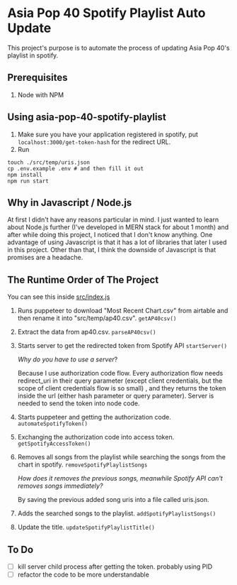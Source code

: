 # Asia Pop 40 Spotify Playlist Auto Update

This project's purpose is to automate the process of updating Asia Pop 40's playlist in spotify.

## Prerequisites

1. Node with NPM

## Using asia-pop-40-spotify-playlist

1. Make sure you have your application registered in spotify, put `localhost:3000/get-token-hash` for the redirect URL.
2. Run
```
touch ./src/temp/uris.json
cp .env.example .env # and then fill it out
npm install
npm run start
```

## Why in Javascript / Node.js

At first I didn't have any reasons particular in mind. I just wanted to learn about Node.js further (I've developed in MERN stack for about 1 month) and after while doing this project, I noticed that I don't know anything. One advantage of using Javascript is that it has a lot of libraries that later I used in this project. Other than that, I think the downside of Javascript is that promises are a headache.

## The Runtime Order of The Project

You can see this inside [src/index.js](/src/index.js)  
1. Runs puppeteer to download "Most Recent Chart.csv" from airtable and then rename it into "src/temp/ap40.csv". `getAP40csv()`
2. Extract the data from ap40.csv. `parseAP40csv()`
3. Starts server to get the redirected token from Spotify API `startServer()`

    *Why do you have to use a server*?

    Because I use authorization code flow. Every authorization flow needs redirect_uri in their query parameter (except client credentials, but the scope of client credentials flow is so small) , and they returns the token inside the url (either hash parameter or query parameter). Server is needed to send the token into node code.  

4. Starts puppeteer and getting the authorization code. `automateSpotifyToken()`
5. Exchanging the authorization code into access token. `getSpotifyAccessToken()`
6. Removes all songs from the playlist while searching the songs from the chart in spotify. `removeSpotifyPlaylistSongs`

    *How does it removes the previous songs, meanwhile Spotify API can't removes songs immediately?*

    By saving the previous added song uris into a file called uris.json.

7. Adds the searched songs to the playlist. `addSpotifyPlaylistSongs()`
8. Update the title. `updateSpotifyPlaylistTitle()`

## To Do

- [ ] kill server child process after getting the token. probably using PID
- [ ] refactor the code to be more understandable
